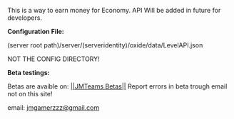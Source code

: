 This is a way to earn money for Economy. API Will be added in future for developers.

**Configuration File:**

(server root path)/server/(serveridentity)/oxide/data/LevelAPI.json

NOT THE CONFIG DIRECTORY!

**Beta testings:**

Betas are avaible on: [||JMTeams Betas||](http://jmnet.servegame.com/rust/beta/)
Report errors in beta trough email not on this site!

email: [jmgamerzzz@gmail.com](mailto:jmgamerzzz@gmail.com)